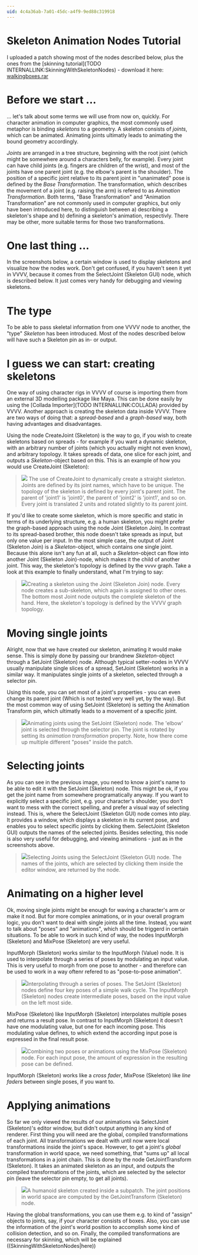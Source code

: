 ```yaml
---
uid: 4c4a36ab-7a01-45dc-a4f9-9ed88c319918
---
```


# Skeleton Animation Nodes Tutorial


I uploaded a patch showing most of the nodes described below, plus the ones from the [skinning tutorial](TODO INTERNALLINK:SkinningWithSkeletonNodes) - download it here: <a href="http://sagishi.zive.at/vvvvwiki/walkingboxes.rar" class="extURL" target="_blank">walkingboxes.rar</a>  

# Before we start ...

... let's talk about some terms we will use from now on, quickly. For character animation in computer graphics, the most commonly used metaphor is binding *skeletons* to a geometry. A skeleton consists of *joints*, which can be animated. Animating joints ultimatly leads to animating the bound geometry accordingly.  

*Joints* are arranged in a tree structure, beginning with the root joint (which might be somewhere around a characters belly, for example). Every joint can have child joints (e.g. fingers are children of the wrist), and most of the joints have one parent joint (e.g. the elbow's parent is the shoulder). The position of a specific joint relative to its parent joint in "unanimated" pose is defined by the *Base Transformation*. The transformation, which describes the movement of a joint (e.g. raising the arm) is refered to as *Animation Transformation*. Both terms, "Base Transformation" and "Animation Transformation" are not commonly used in computer graphics, but only have been introduced here, to distinguish between a) describing a skeleton's shape and b) defining a skeleton's animation, respectivly. There may be other, more suitable terms for those two transformations.  

# One last thing ...

In the screenshots below, a certain window is used to display skeletons and visualize how the nodes work. Don't get confused, if you haven't seen it yet in VVVV, because it comes from the <span class="node">SelectJoint (Skeleton GUI)</span> node, which is described below. It just comes very handy for debugging and viewing skeletons.  

# The  type

To be able to pass skeletal information from one VVVV node to another, the "type" *Skeleton* has been introduced. Most of the nodes described below will have such a <span class="pin">Skeleton</span> pin as in- or output.  

# I guess we can start: creating skeletons

One way of using character rigs in VVVV of course is importing them from an external 3D modelling package like Maya. This can be done easily by using the [Collada Importer](TODO INTERNALLINK:COLLADA) provided by VVVV. Another approach is creating the skeleton data inside VVVV. There are two ways of doing that: a *spread-based* and a *graph-based* way, both having advantages and disadvantages.  

Using the node <span class="node">CreateJoint (Skeleton)</span> is the way to go, if you wish to create skeletons based on spreads - for example if you want a dynamic skeleton, with an arbitrary number of joints (which you actually might not even know), and arbitrary topology. It takes spreads of data, one slice for each joint, and outputs a *Skeleton*-object based on this. This is an example of how you would use <span class="node">CreateJoint (Skeleton)</span>:  

>![](~/img/createjoint.png "") The use of CreateJoint to dynamically create a straight skeleton. Joints are defined by its joint names, which have to be unique. The topology of the skeleton is defined by every joint's parent joint. The parent of 'joint1' is 'joint0', the parent of 'joint2' is 'joint1', and so on. Every joint is translated 2 units and rotated slightly to its parent joint.  

If you'd like to create some skeleton, which is more specific and static in terms of its underlying structure, e.g. a human skeleton, you might prefer the graph-based approach using the node <span class="node">Joint (Skeleton Join)</span>. In contrast to its spread-based brother, this node doesn't take spreads as input, but only one value per input. In the most simple case, the output of <span class="node">Joint (Skeleton Join)</span> is a *Skeleton*-object, which contains one single joint. Because this alone isn't any fun at all, such a *Skeleton*-object can flow into another <span class="node">Joint (Skeleton Join)</span>-node, which makes it the child of another joint. This way, the skeleton's topology is defined by the vvvv graph. Take a look at this example to finally understand, what I'm trying to say:  

>![](~/img/joint2.png "")Creating a skeleton using the <span class="node">Joint (Skeleton Join)</span> node. Every node creates a sub-skeleton, which again is assigned to other ones. The bottom most Joint node outputs the complete skeleton of the hand. Here, the skeleton's topology is defined by the VVVV graph topology.  

# Moving single joints

Alright, now that we have created our skeleton, animating it would make sense. This is simply done by passing our brandnew *Skeleton*-object through a <span class="node">SetJoint (Skeleton)</span> node. Although typical setter-nodes in VVVV usually manipulate single slices of a spread, <span class="node">SetJoint (Skeleton)</span> works in a similar way. It manipulates single joints of a skeleton, selected through a selector pin.  

Using this node, you can set most of a joint's properties - you can even change its parent joint (Which is not tested very well yet, by the way). But the most common way of using <span class="node">SetJoint (Skeleton)</span> is setting the <span class="pin">Animation Transform</span> pin, which ultimatly leads to a movement of a specific joint.  

>![](~/img/setjoint.png "")Animating joints using the <span class="node">SetJoint (Skeleton)</span> node. The 'elbow' joint is selected through the selector pin. The joint is rotated by setting its *animation transformation* property. Note, how there come up multiple different "poses" inside the patch.  

# Selecting joints

As you can see in the previous image, you need to know a joint's name to be able to edit it with the <span class="node">SetJoint (Skeleton)</span> node. This might be ok, if you get the joint name from somewhere programatically anyway. If you want to explicitly select a specific joint, e.g. your character's shoulder, you don't want to mess with the correct spelling, and prefer a visual way of selecting instead. This is, where the <span class="node">SelectJoint (Skeleton GUI)</span> node comes into play. It provides a window, which displays a skeleton in its current pose, and enables you to select specific joints by clicking them. <span class="node">SelectJoint (Skeleton GUI)</span> outputs the names of the selected joints. Besides selecting, this node is also very useful for debugging, and viewing animations - just as in the screenshots above.  

>![](~/img/selectjoint.png "")Selecting Joints using the <span class="node">SelectJoint (Skeleton GUI)</span> node. The names of the joints, which are selected by clicking them inside the editor window, are returned by the node.  

# Animating on a higher level

Ok, moving single joints might be enough for waving a character's arm or make it nod. But for more complex animations, or in your overall program logic, you don't want to deal with single joints all the time. Instead, you want to talk about "poses" and "animations", which should be triggerd in certain situations. To be able to work in such kind of way, the nodes <span class="node">InputMorph (Skeleton)</span> and <span class="node">MixPose (Skeleton)</span> are very useful.  

<span class="node">InputMorph (Skeleton)</span> works similar to the <span class="node">InputMorph (Value)</span> node. It is used to interpolate through a series of poses by modulating an input value. This is very useful to morph from one pose to another - and therefore can be used to work in a way oftenr refered to as "pose-to-pose animation".  

>![](~/img/inputmorph.png "")Interpolating through a series of poses. The <span class="node">SetJoint (Skeleton)</span> nodes define four key poses of a simple walk cycle. The <span class="node">InputMorph (Skeleton)</span> nodes create intermediate poses, based on the input value on the left most side.  

<span class="node">MixPose (Skeleton)</span> like <span class="node">InputMorph (Skeleton)</span> interpolates multiple poses and returns a result pose. In contrast to <span class="node">InputMorph (Skeleton)</span> it doesn't have one modulating value, but one for each incoming pose. This modulating value defines, to which extend the according input pose is expressed in the final result pose.  

>![](~/img/mixpose.png "")Combining two poses or animations using the <span class="node">MixPose (Skeleton)</span> node. For each input pose, the amount of expression in the resulting pose can be defined.  

<span class="node">InputMorph (Skeleton)</span> works like a *cross fader*, <span class="node">MixPose (Skeleton)</span> like *line faders* between single poses, if you want to.  

# Applying animations

So far we only viewed the results of our animations via <span class="node">SelectJoint (Skeleton)</span>'s editor window, but didn't output anything in any kind of renderer. First thing you will need are the global, compiled transformations of each joint. All transformations we dealt with until now were local transformations inside the joint's space. However, to get a joint's *global* transformation in world space, we need something, that "sums up" all local transformations in a joint chain. This is done by the node <span class="node">GetJointTransform (Skeleton)</span>. It takes an animated skeleton as an input, and outputs the compiled transformations of the joints, which are selected by the selector pin (leave the selector pin empty, to get all joints).  

>![](~/img/skinning_example11.png "")A humanoid skeleton created inside a subpatch. The joint positions in world space are computed by the <span class="node">GetJointTransform (Skeleton)</span> node.  

Having the global transformations, you can use them e.g. to kind of "assign" objects to joints, say, if your character consists of boxes. Also, you can use the information of the joint's world position to accomplish some kind of collision detection, and so on. Finally, the compiled transformations are necessary for skinning, which will be explained ((SkinningWithSkeletonNodes|here))
